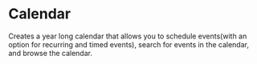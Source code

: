 # Calendar
Creates a year long calendar that allows you to schedule events(with an option for recurring and timed events), search for events in the calendar, and browse the calendar.
